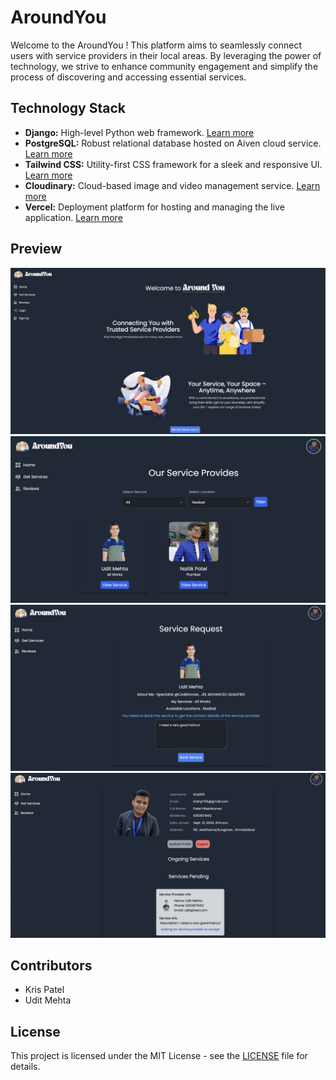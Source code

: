 # AroundYou

Welcome to the AroundYou ! This platform aims to seamlessly connect users with service providers in their local areas. By leveraging the power of technology, we strive to enhance community engagement and simplify the process of discovering and accessing essential services.

## Technology Stack

- **Django:** High-level Python web framework. [Learn more](https://www.djangoproject.com/)
- **PostgreSQL:** Robust relational database hosted on Aiven cloud service. [Learn more](https://www.postgresql.org/)
- **Tailwind CSS:** Utility-first CSS framework for a sleek and responsive UI. [Learn more](https://tailwindcss.com/)
- **Cloudinary:** Cloud-based image and video management service. [Learn more](https://cloudinary.com/)
- **Vercel:** Deployment platform for hosting and managing the live application. [Learn more](https://vercel.com/)

## Preview

<img src="./assets/1.png" alt="1" width="700"/>

<img src="./assets/2.png" alt="2" width="700"/>

<img src="./assets/3.png" alt="3" width="700"/>

<img src="./assets/4.png" alt="4" width="700"/>

## Contributors
- Kris Patel
- Udit Mehta

## License

This project is licensed under the MIT License - see the [LICENSE](LICENSE) file for details.

